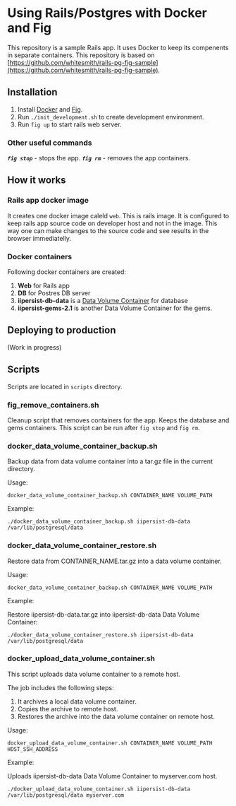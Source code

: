 # Using Rails/Postgres with Docker and Fig

This repository is a sample Rails app. It uses Docker to keep its compenents in separate containers.
This repository is based on [https://github.com/whitesmith/rails-pg-fig-sample](https://github.com/whitesmith/rails-pg-fig-sample).

## Installation

1. Install [Docker](https://www.docker.com/) and [Fig](http://www.fig.sh).
1. Run `./init_development.sh` to create development environment.
1. Run `fig up` to start rails web server.

### Other useful commands

***`fig stop`*** - stops the app.
***`fig rm`*** - removes the app containers.

## How it works

### Rails app docker image

It creates one docker image caleld `web`. This is rails image.
It is configured to keep rails app source code on developer host and not in the image.
This way one can make changes to the source code and see results in the browser immediatelly.

### Docker containers

Following docker containers are created:

1. **Web** for Rails app
1. **DB** for Postres DB server
1. **iipersist-db-data** is a [Data Volume Container](https://docs.docker.com/userguide/dockervolumes/) for database
1. **iipersist-gems-2.1** is another Data Volume Container for the gems.

## Deploying to production

(Work in progress)

## Scripts

Scripts are located in `scripts` directory.

### fig_remove_containers.sh

Cleanup script that removes containers for the app. Keeps the database and gems containers.
This script can be run after `fig stop` and `fig rm`.


### docker_data_volume_container_backup.sh

Backup data from data volume container into a tar.gz file in the current directory.

Usage:

`docker_data_volume_container_backup.sh CONTAINER_NAME VOLUME_PATH`

Example:

`./docker_data_volume_container_backup.sh iipersist-db-data /var/lib/postgresql/data`


### docker_data_volume_container_restore.sh

Restore data from CONTAINER_NAME.tar.gz into a data volume container.

Usage:

`docker_data_volume_container_backup.sh CONTAINER_NAME VOLUME_PATH`

Example:

Restore iipersist-db-data.tar.gz into iipersist-db-data Data Volume Container:

`./docker_data_volume_container_restore.sh iipersist-db-data /var/lib/postgresql/data`


### docker_upload_data_volume_container.sh

This script uploads data volume container to a remote host.

The job includes the following steps:

1. It archives a local data volume container.
1. Copies the archive to remote host.
1. Restores the archive into the data volume container on remote host.

Usage:

`docker_upload_data_volume_container.sh CONTAINER_NAME VOLUME_PATH HOST_SSH_ADDRESS`

Example:

Uploads iipersist-db-data Data Volume Container to myserver.com host.

`./docker_upload_data_volume_container.sh iipersist-db-data /var/lib/postgresql/data myserver.com`





